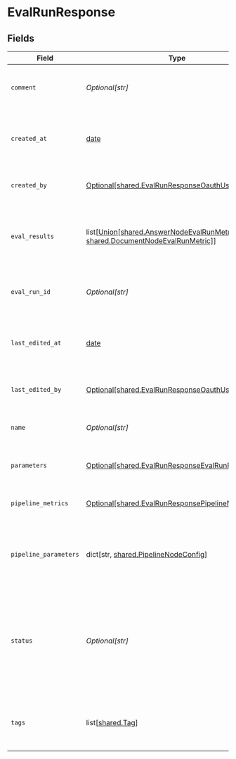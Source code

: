 # EvalRunResponse


## Fields

| Field                                                                                                                                  | Type                                                                                                                                   | Required                                                                                                                               | Description                                                                                                                            |
| -------------------------------------------------------------------------------------------------------------------------------------- | -------------------------------------------------------------------------------------------------------------------------------------- | -------------------------------------------------------------------------------------------------------------------------------------- | -------------------------------------------------------------------------------------------------------------------------------------- |
| `comment`                                                                                                                              | *Optional[str]*                                                                                                                        | :heavy_minus_sign:                                                                                                                     | Add a comment about this evaluation run.                                                                                               |
| `created_at`                                                                                                                           | [date](https://docs.python.org/3/library/datetime.html#date-objects)                                                                   | :heavy_check_mark:                                                                                                                     | The date and time when the evaluation run was created.                                                                                 |
| `created_by`                                                                                                                           | [Optional[shared.EvalRunResponseOauthUser]](undefined/models/shared/evalrunresponseoauthuser.md)                                       | :heavy_check_mark:                                                                                                                     | The user who created the eval run.                                                                                                     |
| `eval_results`                                                                                                                         | list[[Union[shared.AnswerNodeEvalRunMetric, shared.DocumentNodeEvalRunMetric]](undefined/models/shared/evalrunresponseevalresults.md)] | :heavy_minus_sign:                                                                                                                     | Contains the evaluated pipeline nodes and their overall metrics.                                                                       |
| `eval_run_id`                                                                                                                          | *Optional[str]*                                                                                                                        | :heavy_check_mark:                                                                                                                     | A unique identifier of the evaluation run.                                                                                             |
| `last_edited_at`                                                                                                                       | [date](https://docs.python.org/3/library/datetime.html#date-objects)                                                                   | :heavy_minus_sign:                                                                                                                     | The date and time when the evaluation run was last edited.                                                                             |
| `last_edited_by`                                                                                                                       | [Optional[shared.EvalRunResponseOauthUser]](undefined/models/shared/evalrunresponseoauthuser.md)                                       | :heavy_minus_sign:                                                                                                                     | The user who created the eval run.                                                                                                     |
| `name`                                                                                                                                 | *Optional[str]*                                                                                                                        | :heavy_check_mark:                                                                                                                     | Unique name of an evaluation run.                                                                                                      |
| `parameters`                                                                                                                           | [Optional[shared.EvalRunResponseEvalRunParameters]](undefined/models/shared/evalrunresponseevalrunparameters.md)                       | :heavy_check_mark:                                                                                                                     | Parameters set for this evaluation run                                                                                                 |
| `pipeline_metrics`                                                                                                                     | [Optional[shared.EvalRunResponsePipelineMetric]](undefined/models/shared/evalrunresponsepipelinemetric.md)                             | :heavy_check_mark:                                                                                                                     | The metrics for the whole pipeline.                                                                                                    |
| `pipeline_parameters`                                                                                                                  | dict[str, [shared.PipelineNodeConfig](undefined/models/shared/pipelinenodeconfig.md)]                                                  | :heavy_check_mark:                                                                                                                     | The parameters for each pipeline node with key and value.                                                                              |
| `status`                                                                                                                               | *Optional[str]*                                                                                                                        | :heavy_check_mark:                                                                                                                     | Status of the evaluation run. Returns one of these values: CREATED, STARTED, FAILED, ENDED.                                            |
| `tags`                                                                                                                                 | list[[shared.Tag](undefined/models/shared/tag.md)]                                                                                     | :heavy_check_mark:                                                                                                                     | A list of tags associated with the evaluation run.                                                                                     |